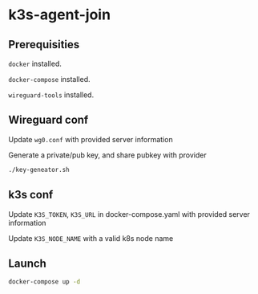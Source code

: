 # k3s-agent-join

## Prerequisities

`docker` installed.

`docker-compose` installed.

`wireguard-tools` installed.

## Wireguard conf

Update `wg0.conf` with provided server information

Generate a private/pub key, and share pubkey with provider

```sh
./key-geneator.sh
```

## k3s conf

Update `K3S_TOKEN`, `K3S_URL` in docker-compose.yaml with provided server information

Update `K3S_NODE_NAME` with a valid k8s node name

## Launch

```sh
docker-compose up -d
```

